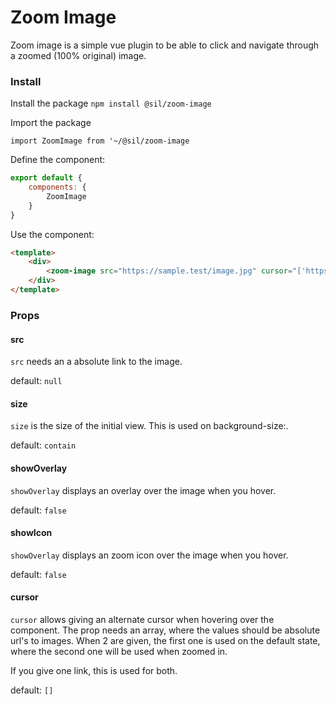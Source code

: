 # Zoom Image

Zoom image is a simple vue plugin to be able to click and navigate through a zoomed (100% original) image. 

### Install

Install the package
`npm install @sil/zoom-image`

Import the package

`import ZoomImage from '~/@sil/zoom-image`

Define the component:

```js
export default {
	components: {
		ZoomImage
	}
}
```

Use the component:

```html
<template>
	<div>
		<zoom-image src="https://sample.test/image.jpg" cursor="['https://sample.test/cursor.jpg','https://sample.test/cursor-active.jpg']" size="100% auto" />
	</div>
</template>

```


		
### Props

#### src

`src` needs an a absolute link to the image.

default: `null`

#### size

`size` is the size of the initial view. This is used on background-size:. 

default: `contain`

#### showOverlay

`showOverlay` displays an overlay over the image when you hover.

default: `false`

#### showIcon

`showOverlay` displays an zoom icon over the image when you hover.

default: `false`

#### cursor

`cursor` allows giving an alternate cursor when hovering over the component. The prop needs an array, where the values should
be absolute url's to images. When 2 are given, the first one is used on the default state, where the second one will be used when zoomed in.

If you give one link, this is used for both.

default: `[]`